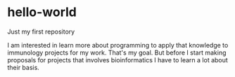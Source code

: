 # hello-world
Just my first repository

I am interested in learn more about programming to apply that knowledge to immunology projects for my work. That's my goal.
But before I start making proposals for projects that involves bioinformatics I have to learn a lot about their basis.
